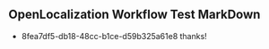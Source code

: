 ## OpenLocalization Workflow Test MarkDown
* 8fea7df5-db18-48cc-b1ce-d59b325a61e8 thanks!

<!--HONumber=Aug16_HO5-->


